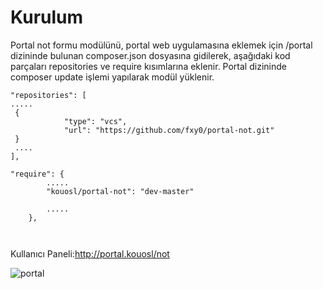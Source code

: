 Kurulum
============
Portal not formu modülünü, portal web uygulamasına eklemek için /portal dizininde bulunan composer.json dosyasına gidilerek, aşağıdaki kod parçaları repositories ve require kısımlarına eklenir. Portal dizininde composer update işlemi yapılarak modül yüklenir.


```
"repositories": [
.....
 {
            "type": "vcs",
            "url": "https://github.com/fxy0/portal-not.git"
 }
 ....
],

"require": {
        .....
        "kouosl/portal-not": "dev-master"
        
        .....
    },



```


Kullanıcı Paneli:http://portal.kouosl/not

![portal](https://user-images.githubusercontent.com/32413273/50727411-812d3400-112b-11e9-9baf-966cfa61df32.png)

